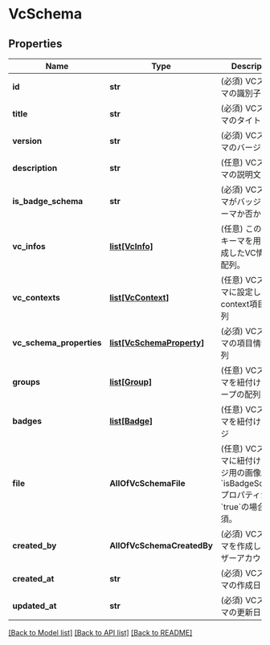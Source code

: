 # VcSchema

## Properties
Name | Type | Description | Notes
------------ | ------------- | ------------- | -------------
**id** | **str** | (必須) VCスキーマの識別子 | 
**title** | **str** | (必須) VCスキーマのタイトル | 
**version** | **str** | (必須) VCスキーマのバージョン | 
**description** | **str** | (任意) VCスキーマの説明文 | 
**is_badge_schema** | **str** | (必須) VCスキーマがバッジのスキーマか否か | [optional] [default to 'false']
**vc_infos** | [**list[VcInfo]**](VcInfo.md) | (任意) このVCスキーマを用いて生成したVC情報の配列。 | [optional] 
**vc_contexts** | [**list[VcContext]**](VcContext.md) | (任意) VCスキーマに設定したcontext項目の配列 | [optional] 
**vc_schema_properties** | [**list[VcSchemaProperty]**](VcSchemaProperty.md) | (必須) VCスキーマの項目情報の配列 | [optional] 
**groups** | [**list[Group]**](Group.md) | (任意) VCスキーマを紐付けたグループの配列 | [optional] 
**badges** | [**list[Badge]**](Badge.md) | (任意) VCスキーマを紐付けたバッジ | [optional] 
**file** | **AllOfVcSchemaFile** | (任意) VCスキーマに紐付けるバッジ用の画像。&#x60;isBadgeSchema&#x60;プロパティが&#x60;true&#x60;の場合必須。 | [optional] 
**created_by** | **AllOfVcSchemaCreatedBy** | (必須) VCスキーマを作成したユーザーアカウント。 | 
**created_at** | **str** | (必須) VCスキーマの作成日時 | 
**updated_at** | **str** | (必須) VCスキーマの更新日時 | 

[[Back to Model list]](../README.md#documentation-for-models) [[Back to API list]](../README.md#documentation-for-api-endpoints) [[Back to README]](../README.md)

